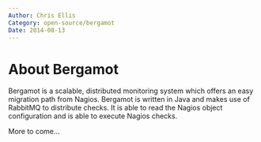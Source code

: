 ```yaml
---
Author: Chris Ellis
Category: open-source/bergamot
Date: 2014-08-13
---
```

# About Bergamot

Bergamot is a scalable, distributed monitoring system which offers an easy 
migration path from Nagios.  Bergamot is written in Java and makes use of 
RabbitMQ to distribute checks.  It is able to read the Nagios object 
configuration and is able to execute Nagios checks.

More to come...
